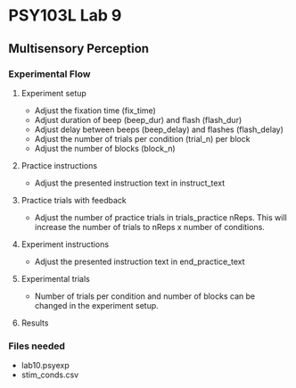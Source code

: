 # PSY103L Lab 9
## Multisensory Perception

### Experimental Flow

1. Experiment setup
	- Adjust the fixation time (fix_time)
	- Adjust duration of beep (beep_dur) and flash (flash_dur)
	- Adjust delay between beeps (beep_delay) and flashes (flash_delay)
	- Adjust the number of trials per condition (trial_n) per block
	- Adjust the number of blocks (block_n)

2. Practice instructions
	- Adjust the presented instruction text in instruct_text

3. Practice trials with feedback
	- Adjust the number of practice trials in trials_practice nReps. This will increase the number of trials to nReps x number of conditions.

4. Experiment instructions
	- Adjust the presented instruction text in end_practice_text

5. Experimental trials
	- Number of trials per condition and number of blocks can be changed in the experiment setup.

6. Results


### Files needed

- lab10.psyexp
- stim_conds.csv